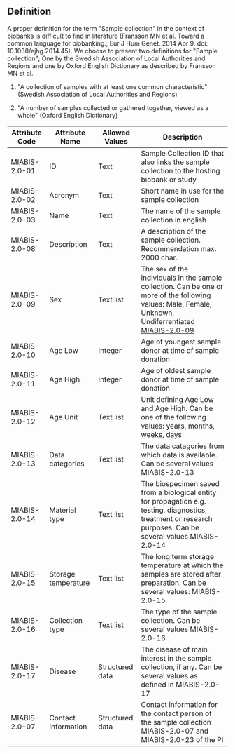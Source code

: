 ## Definition

A proper definition for the term "Sample collection" in the context of biobanks is difficult to find in literature (Fransson MN et al. Toward a common language for biobanking., Eur J Hum Genet. 2014 Apr 9. doi: 10.1038/ejhg.2014.45). We choose to present two definitions for "Sample collection"; One by the Swedish Association of Local Authorities and Regions and one by Oxford English Dictionary as described by Fransson MN et al.

1. "A collection of samples with at least one common characteristic" (Swedish Association of Local Authorities and Regions)

2. "A number of samples collected or gathered together, viewed as a whole" (Oxford English Dictionary)

| Attribute Code| Attribute Name| Allowed Values| Description |
|---|---|---|---|
| MIABIS-2.0-01| ID| Text| Sample Collection ID that also links the sample collection to the hosting biobank or study| 
| MIABIS-2.0-02| Acronym| Text| Short name in use for the sample collection| 
| MIABIS-2.0-03| Name| Text| The name of the sample collection in english| 
| MIABIS-2.0-08| Description| Text| A description of the sample collection. Recommendation max. 2000 char.| 
| MIABIS-2.0-09| Sex| Text list| The sex of the individuals in the sample collection. Can be one or more of the following values: Male, Female, Unknown, Undiferrentiated [MIABIS-2.0-09](https://github.com/MIABIS/miabis/wiki/Structured-data-and-lists#sex)| 
| MIABIS-2.0-10| Age Low| Integer| Age of youngest sample donor at time of sample donation| 
| MIABIS-2.0-11| Age High| Integer| Age of oldest sample donor at time of sample donation| 
| MIABIS-2.0-12| Age Unit| Text list| Unit defining Age Low and Age High. Can be one of the following values: years, months, weeks, days| 
| MIABIS-2.0-13| Data categories| Text list| The data catagories from which data is available. Can be several values MIABIS-2.0-13| 
| MIABIS-2.0-14| Material type| Text list| The biospecimen saved from a biological entity for propagation e.g. testing, diagnostics, treatment or research purposes. Can be several values MIABIS-2.0-14| 
| MIABIS-2.0-15| Storage temperature| Text list| The long term storage temperature at which the samples are stored after preparation. Can be several values: MIABIS-2.0-15| 
| MIABIS-2.0-16| Collection type| Text list| The type of the sample collection. Can be several values MIABIS-2.0-16| 
| MIABIS-2.0-17| Disease| Structured data| The disease of main interest in the sample collection, if any. Can be several values as defined in MIABIS-2.0-17| 
| MIABIS-2.0-07| Contact information| Structured data| Contact information for the contact person of the sample collection MIABIS-2.0-07 and MIABIS-2.0-23 of the PI| 